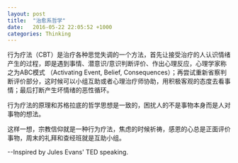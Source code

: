 ```yaml
---
layout: post
title:  "治愈系哲学"
date:   2016-05-22 22:05:52 +1000
categories: Thinking
---
```


行为疗法（CBT）是治疗各种思觉失调的一个方法，首先让接受治疗的人认识情绪产生的过程，即是遇到事情、潜意识/意识判断评价、作出心理反应，心理学家称之为ABC模式 （Activating Event, Belief, Consequences）；再尝试重新省察判断评价部分，这时候可以小组互助或者心理治疗师协助，用积极客观的态度去看事情；最后打断产生坏情绪的恶性循环。

行为疗法的原理和苏格拉底的哲学思想是一致的，困扰人的不是事物本身而是人对事物的想法。

这样一想，宗教信仰就是一种行为疗法，焦虑的时候祈祷，感恩的心总是正面评价事物，周末的礼拜和查经班就是互助小组。

--Inspired by Jules Evans' TED speaking.